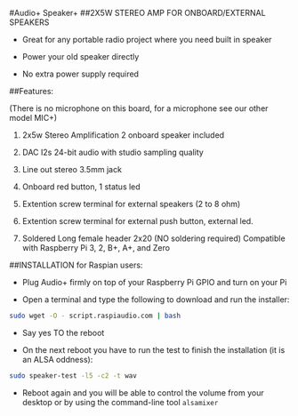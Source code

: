 <!--
---
name: RASPIAUDIO AUDIO+ SPEAKERS+
class: board
type: audio,io
formfactor: phat
manufacturer: RASPIAUDIO
description: An I2S digital to analog audio converter with 2X5W STEREO AMP FOR ONBOARD/EXTERNAL SPEAKERS
buy: https://raspiaudio.com
image: 'audioplus_speakerplus.png'
pincount: 40
eeprom: no
power:
  '1':
  '2':
ground:
  '6':
  '9':
  '14':
  '20':
  '25':
  '30':
  '34':
  '39':
pin:
  '12':
    name: I2S Clock
  '16':
    name: Button
    mode: input
    active: low
  '22':
    name: LED
    mode: output
    active: high
  '35':
    name: I2S WS
  '40':
    name: I2S Data
install:
  'devices':
  - 'i2s'
-->
#Audio+ Speaker+ 
##2X5W STEREO AMP FOR ONBOARD/EXTERNAL SPEAKERS

* Great for any portable radio project where you need built in speaker

* Power your old speaker directly

* No extra power supply required

##Features:

(There is no microphone on this board, for a microphone see our other model MIC+)

1. 2x5w Stereo Amplification 2 onboard speaker included

2. DAC I2s 24-bit audio with studio sampling quality

3. Line out stereo 3.5mm jack

4. Onboard red button, 1 status led

5. Extention screw terminal for external speakers (2 to 8 ohm)

6. Extention screw terminal for external push button, external led.

7. Soldered Long female header 2x20 (NO soldering required) Compatible with Raspberry Pi 3, 2, B+, A+, and Zero

##INSTALLATION for Raspian users:

* Plug Audio+ firmly on top of your Raspberry Pi GPIO and turn on your Pi

* Open a terminal and type the following to download and run the installer:

```bash
sudo wget -O - script.raspiaudio.com | bash
```

* Say yes TO the reboot

* On the next reboot you have to run the test to finish the installation (it is an ALSA oddness):

```bash
sudo speaker-test -l5 -c2 -t wav
```

* Reboot again and you will be able to control the volume from your desktop or by using the command-line tool `alsamixer` 
